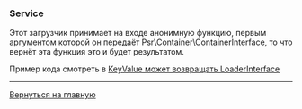 ### Service

Этот загрузчик принимает на входе анонимную функцию, первым аргументом которой он передаёт 
Psr\Container\ContainerInterface, то что вернёт эта функция это и будет результатом.

Пример кода смотреть в [KeyValue может возвращать LoaderInterface](../providers/key-value/loader-interface.md)

---
[Вернуться на главную](../readme.md)
